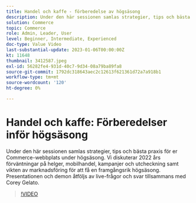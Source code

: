 ```yaml
---
title: Handel och kaffe - förberedelse av högsäsong
description: Under den här sessionen samlas strategier, tips och bästa praxis för er Commerce-webbplats under högsäsong. Vi diskuterar 2022 års förväntningar på helger, mobilhandel, kampanjer och utcheckning samt vikten av marknadsföring för att få en framgångsrik högsäsong. Presentationen och demon åtföljs av live-frågor och svar tillsammans med Corey Gelato.
solution: Commerce
topic: Commerce
role: Admin, Leader, User
level: Beginner, Intermediate, Experienced
doc-type: Value Video
last-substantial-update: 2023-01-06T00:00:00Z
kt: 11648
thumbnail: 3412587.jpeg
exl-id: 56282fe4-931d-40c7-9d34-08a79ba89fa8
source-git-commit: 1792dc318643aec2c12613f621361d72a7a918b1
workflow-type: tm+mt
source-wordcount: '120'
ht-degree: 0%

---
```


# Handel och kaffe: Förberedelser inför högsäsong

Under den här sessionen samlas strategier, tips och bästa praxis för er Commerce-webbplats under högsäsong. Vi diskuterar 2022 års förväntningar på helger, mobilhandel, kampanjer och utcheckning samt vikten av marknadsföring för att få en framgångsrik högsäsong. Presentationen och demon åtföljs av live-frågor och svar tillsammans med Corey Gelato.

>[!VIDEO](https://video.tv.adobe.com/v/3412587/?quality=12&learn=on)
